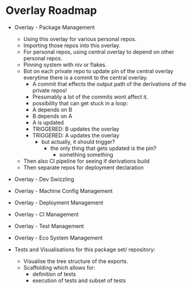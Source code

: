 # Overlay Roadmap

- Overlay - Package Management 
  - Using this overlay for various personal repos.
  - Importing those repos into this overlay.
  - For personal repos, using central overlay to depend on other personal repos.
  - Pinning system with niv or flakes.
  - Bot on each private repo to update pin of the central overlay everytime there is a commit to the central overlay.
    - A commit that effects the output path of the derivations of the private repos!
     - Presumably a lot of the commits wont affect it.
     - possibility that can get stuck in a loop:
    - A depends on B
    - B depends on A
    - A is updated
    - TRIGGERED: B updates the overlay
    - TRIGGERED: A updates the overlay
   	  - but actually, it should trigger?
   	    - the only thing that gets updated is the pin?
   	      - something something
  - Then also CI pipeline for seeing if derivations build
  - Then separate repos for deployment declaration

- Overlay - Dev Swizzling
- Overlay - Machine Config Management
- Overlay - Deployment Management
- Overlay - CI Management
- Overlay - Test Management
- Overlay - Eco System Management

- Tests and Visualisations for this package set/ repository:
  - Visualise the tree structure of the exports.
  - Scaffolding which allows for:
    - definition of tests
	- execution of tests and subset of tests
